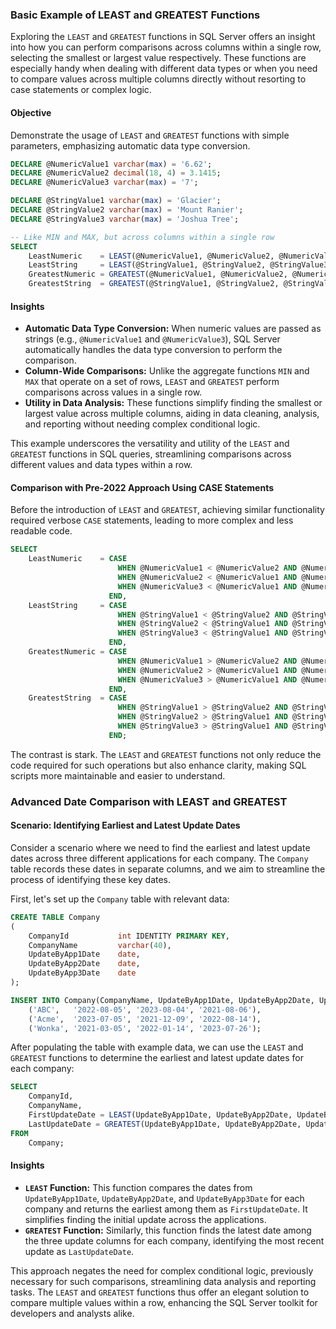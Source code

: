### Basic Example of LEAST and GREATEST Functions

Exploring the `LEAST` and `GREATEST` functions in SQL Server offers an insight into how you can perform comparisons across columns within a single row, selecting the smallest or largest value respectively. These functions are especially handy when dealing with different data types or when you need to compare values across multiple columns directly without resorting to case statements or complex logic.

#### Objective
Demonstrate the usage of `LEAST` and `GREATEST` functions with simple parameters, emphasizing automatic data type conversion.

```sql
DECLARE @NumericValue1 varchar(max) = '6.62';
DECLARE @NumericValue2 decimal(18, 4) = 3.1415;
DECLARE @NumericValue3 varchar(max) = '7';

DECLARE @StringValue1 varchar(max) = 'Glacier';
DECLARE @StringValue2 varchar(max) = 'Mount Ranier';
DECLARE @StringValue3 varchar(max) = 'Joshua Tree';

-- Like MIN and MAX, but across columns within a single row
SELECT
    LeastNumeric    = LEAST(@NumericValue1, @NumericValue2, @NumericValue3),
    LeastString     = LEAST(@StringValue1, @StringValue2, @StringValue3),
    GreatestNumeric = GREATEST(@NumericValue1, @NumericValue2, @NumericValue3),
    GreatestString  = GREATEST(@StringValue1, @StringValue2, @StringValue3);
```

#### Insights
- **Automatic Data Type Conversion:** When numeric values are passed as strings (e.g., `@NumericValue1` and `@NumericValue3`), SQL Server automatically handles the data type conversion to perform the comparison.
- **Column-Wide Comparisons:** Unlike the aggregate functions `MIN` and `MAX` that operate on a set of rows, `LEAST` and `GREATEST` perform comparisons across values in a single row.
- **Utility in Data Analysis:** These functions simplify finding the smallest or largest value across multiple columns, aiding in data cleaning, analysis, and reporting without needing complex conditional logic.

This example underscores the versatility and utility of the `LEAST` and `GREATEST` functions in SQL queries, streamlining comparisons across different values and data types within a row.

#### Comparison with Pre-2022 Approach Using CASE Statements

Before the introduction of `LEAST` and `GREATEST`, achieving similar functionality required verbose `CASE` statements, leading to more complex and less readable code.

```sql
SELECT
    LeastNumeric    = CASE
                        WHEN @NumericValue1 < @NumericValue2 AND @NumericValue1 < @NumericValue3 THEN @NumericValue1
                        WHEN @NumericValue2 < @NumericValue1 AND @NumericValue2 < @NumericValue3 THEN @NumericValue2
                        WHEN @NumericValue3 < @NumericValue1 AND @NumericValue3 < @NumericValue2 THEN @NumericValue3
                      END,
    LeastString     = CASE
                        WHEN @StringValue1 < @StringValue2 AND @StringValue1 < @StringValue3 THEN @StringValue1
                        WHEN @StringValue2 < @StringValue1 AND @StringValue2 < @StringValue3 THEN @StringValue2
                        WHEN @StringValue3 < @StringValue1 AND @StringValue3 < @StringValue2 THEN @StringValue3
                      END,
    GreatestNumeric = CASE
                        WHEN @NumericValue1 > @NumericValue2 AND @NumericValue1 > @NumericValue3 THEN @NumericValue1
                        WHEN @NumericValue2 > @NumericValue1 AND @NumericValue2 > @NumericValue3 THEN @NumericValue2
                        WHEN @NumericValue3 > @NumericValue1 AND @NumericValue3 > @NumericValue2 THEN @NumericValue3
                      END,
    GreatestString  = CASE
                        WHEN @StringValue1 > @StringValue2 AND @StringValue1 > @StringValue3 THEN @StringValue1
                        WHEN @StringValue2 > @StringValue1 AND @StringValue2 > @StringValue3 THEN @StringValue2
                        WHEN @StringValue3 > @StringValue1 AND @StringValue3 > @StringValue2 THEN @StringValue3
                      END;
```

The contrast is stark. The `LEAST` and `GREATEST` functions not only reduce the code required for such operations but also enhance clarity, making SQL scripts more maintainable and easier to understand.

### Advanced Date Comparison with LEAST and GREATEST

#### Scenario: Identifying Earliest and Latest Update Dates

Consider a scenario where we need to find the earliest and latest update dates across three different applications for each company. The `Company` table records these dates in separate columns, and we aim to streamline the process of identifying these key dates.

First, let's set up the `Company` table with relevant data:

```sql
CREATE TABLE Company
(
    CompanyId           int IDENTITY PRIMARY KEY,
    CompanyName         varchar(40),
    UpdateByApp1Date    date,
    UpdateByApp2Date    date,
    UpdateByApp3Date    date
);

INSERT INTO Company(CompanyName, UpdateByApp1Date, UpdateByApp2Date, UpdateByApp3Date) VALUES
    ('ABC',   '2022-08-05', '2023-08-04', '2021-08-06'),
    ('Acme',  '2023-07-05', '2021-12-09', '2022-08-14'),
    ('Wonka', '2021-03-05', '2022-01-14', '2023-07-26');
```

After populating the table with example data, we can use the `LEAST` and `GREATEST` functions to determine the earliest and latest update dates for each company:

```sql
SELECT
    CompanyId,
    CompanyName,
    FirstUpdateDate = LEAST(UpdateByApp1Date, UpdateByApp2Date, UpdateByApp3Date),
    LastUpdateDate = GREATEST(UpdateByApp1Date, UpdateByApp2Date, UpdateByApp3Date)
FROM
    Company;
```

#### Insights

- **`LEAST` Function:** This function compares the dates from `UpdateByApp1Date`, `UpdateByApp2Date`, and `UpdateByApp3Date` for each company and returns the earliest among them as `FirstUpdateDate`. It simplifies finding the initial update across the applications.
- **`GREATEST` Function:** Similarly, this function finds the latest date among the three update columns for each company, identifying the most recent update as `LastUpdateDate`.

This approach negates the need for complex conditional logic, previously necessary for such comparisons, streamlining data analysis and reporting tasks. The `LEAST` and `GREATEST` functions thus offer an elegant solution to compare multiple values within a row, enhancing the SQL Server toolkit for developers and analysts alike.